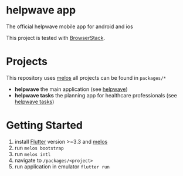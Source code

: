 # helpwave app
The official helpwave mobile app for android and ios

This project is tested with [BrowserStack](https://www.browserstack.com).

# Projects
This repository uses [melos](https://melos.invertase.dev/getting-started) all projects can be found in `packages/*`

- **helpwave** the main application (see [helpwave](/apps/helpwave))
- **helpwave tasks** the planning app for healthcare professionals (see [helpwave tasks](/apps/tasks))

# Getting Started

1. install [Flutter](https://docs.flutter.dev/get-started/install) version >=3.3 and [melos](https://melos.invertase.dev/getting-started)
2. run `melos bootstrap`
3. run `melos intl`
4. navigate to `/packages/<project>`
5. run application in emulator `flutter run`
